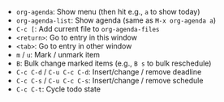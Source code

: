 - `org-agenda`: Show menu (then hit e.g., `a` to show today)
- `org-agenda-list`: Show agenda (same as `M-x org-agenda a`)
- `C-c [`: Add current file to `org-agenda-files`
- `<return>`: Go to entry in this window
- `<tab>`: Go to entry in other window
- `m` / `u`: Mark / unmark item
- `B`: Bulk change marked items (e.g., `B s` to bulk reschedule)
- `C-c C-d` / `C-u C-c C-d`: Insert/change / remove deadline
- `C-c C-s` / `C-u C-c C-s`: Insert/change / remove schedule
- `C-c C-t`: Cycle todo state
